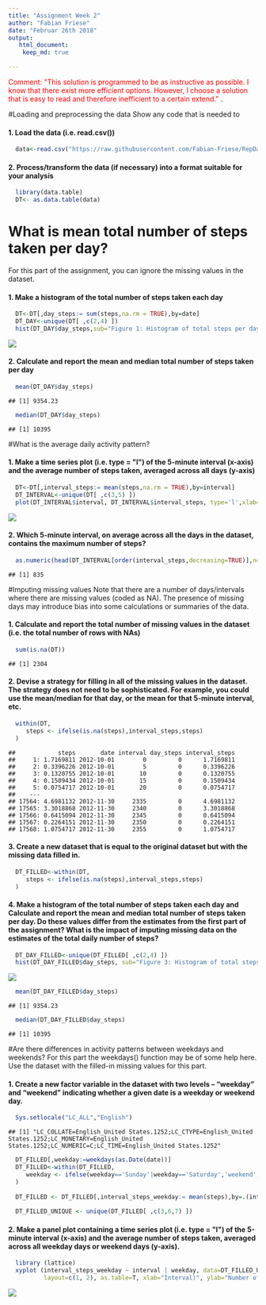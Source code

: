 ```yaml
---
title: "Assignment Week 2"
author: "Fabian Friese"
date: "Februar 26th 2018"
output:
   html_document:
    keep_md: true

---
```

<span style="color:red">
  Comment: "This solution is programmed to be as instructive as possible. I know that there exist more efficient options. However, I choose a solution that is      easy to read and therefore inefficient to a certain extend."
</span>.




#Loading and preprocessing the data
Show any code that is needed to

#### 1. Load the data (i.e. read.csv())

```r
  data<-read.csv("https://raw.githubusercontent.com/Fabian-Friese/RepData_PeerAssessment1/master/activity.csv")
```
#### 2. Process/transform the data (if necessary) into a format suitable for your analysis

```r
  library(data.table)
  DT<- as.data.table(data)
```

# What is mean total number of steps taken per day?
For this part of the assignment, you can ignore the missing values in the dataset.

#### 1. Make a histogram of the total number of steps taken each day

```r
  DT<-DT[,day_steps:= sum(steps,na.rm = TRUE),by=date]
  DT_DAY<-unique(DT[ ,c(2,4) ])
  hist(DT_DAY$day_steps,sub="Figure 1: Histogram of total steps per day (NAs ignored)", main="",xlab="Total steps")
```

![](PA1_template_files/figure-html/unnamed-chunk-3-1.png)<!-- -->

#### 2. Calculate and report the mean and median total number of steps taken per day

```r
  mean(DT_DAY$day_steps)
```

```
## [1] 9354.23
```

```r
  median(DT_DAY$day_steps)
```

```
## [1] 10395
```

#What is the average daily activity pattern?
#### 1. Make a time series plot (i.e. type = "l") of the 5-minute interval (x-axis) and the average number of steps taken, averaged across all days (y-axis)

```r
  DT<-DT[,interval_steps:= mean(steps,na.rm = TRUE),by=interval]
  DT_INTERVAL<-unique(DT[ ,c(3,5) ])
  plot(DT_INTERVAL$interval, DT_INTERVAL$interval_steps, type='l',xlab='Interval' , ylab='Mean steps in interval' ,col='blue', sub="Figure 2: Line chart of mean      steps in interval",lwd=2)
```

![](PA1_template_files/figure-html/unnamed-chunk-5-1.png)<!-- -->

#### 2. Which 5-minute interval, on average across all the days in the dataset, contains the maximum number of steps?

```r
  as.numeric(head(DT_INTERVAL[order(interval_steps,decreasing=TRUE)],n=1)$interval)
```

```
## [1] 835
```

#Imputing missing values
Note that there are a number of days/intervals where there are missing values (coded as NA). The presence of missing days may introduce bias into some calculations or summaries of the data.

#### 1. Calculate and report the total number of missing values in the dataset (i.e. the total number of rows with NAs)

```r
  sum(is.na(DT))
```

```
## [1] 2304
```

#### 2. Devise a strategy for filling in all of the missing values in the dataset. The strategy does not need to be sophisticated. For example, you could use the mean/median for that day, or the mean for that 5-minute interval, etc.

```r
  within(DT,
     steps <- ifelse(is.na(steps),interval_steps,steps)
  )
```

```
##            steps       date interval day_steps interval_steps
##     1: 1.7169811 2012-10-01        0         0      1.7169811
##     2: 0.3396226 2012-10-01        5         0      0.3396226
##     3: 0.1320755 2012-10-01       10         0      0.1320755
##     4: 0.1509434 2012-10-01       15         0      0.1509434
##     5: 0.0754717 2012-10-01       20         0      0.0754717
##    ---                                                       
## 17564: 4.6981132 2012-11-30     2335         0      4.6981132
## 17565: 3.3018868 2012-11-30     2340         0      3.3018868
## 17566: 0.6415094 2012-11-30     2345         0      0.6415094
## 17567: 0.2264151 2012-11-30     2350         0      0.2264151
## 17568: 1.0754717 2012-11-30     2355         0      1.0754717
```

#### 3. Create a new dataset that is equal to the original dataset but with the missing data filled in.

```r
  DT_FILLED<-within(DT,
     steps <- ifelse(is.na(steps),interval_steps,steps)
  )
```

#### 4. Make a histogram of the total number of steps taken each day and Calculate and report the mean and median total number of steps taken per day. Do these values differ from the estimates from the first part of the assignment? What is the impact of imputing missing data on the estimates of the total daily number of steps?

```r
  DT_DAY_FILLED<-unique(DT_FILLED[ ,c(2,4) ])
  hist(DT_DAY_FILLED$day_steps, sub="Figure 3: Histogram of total steps per day (NAs filled)", main="",xlab="Total steps")
```

![](PA1_template_files/figure-html/unnamed-chunk-10-1.png)<!-- -->

```r
  mean(DT_DAY_FILLED$day_steps)
```

```
## [1] 9354.23
```

```r
  median(DT_DAY_FILLED$day_steps)
```

```
## [1] 10395
```



#Are there differences in activity patterns between weekdays and weekends?
For this part the weekdays() function may be of some help here. Use the dataset with the filled-in missing values for this part.

#### 1. Create a new factor variable in the dataset with two levels – “weekday” and “weekend” indicating whether a given date is a weekday or weekend day.

```r
  Sys.setlocale("LC_ALL","English")
```

```
## [1] "LC_COLLATE=English_United States.1252;LC_CTYPE=English_United States.1252;LC_MONETARY=English_United States.1252;LC_NUMERIC=C;LC_TIME=English_United States.1252"
```

```r
  DT_FILLED[,weekday:=weekdays(as.Date(date))]
  DT_FILLED<-within(DT_FILLED,
     weekday <- ifelse(weekday=='Sunday'|weekday=='Saturday','weekend','weekday')
  )
  
  DT_FILLED <- DT_FILLED[,interval_steps_weekday:= mean(steps),by=.(interval,weekday)]
  
  DT_FILLED_UNIQUE <- unique(DT_FILLED[ ,c(3,6,7) ])
```

#### 2. Make a panel plot containing a time series plot (i.e. type = "l") of the 5-minute interval (x-axis) and the average number of steps taken, averaged across all weekday days or weekend days (y-axis).


```r
  library (lattice)
  xyplot (interval_steps_weekday ~ interval | weekday, data=DT_FILLED_UNIQUE, type='l',
          layout=c(1, 2), as.table=T, xlab="Interval)", ylab="Number of steps", sub= "Figure 2: Panel plot of average steps")
```

![](PA1_template_files/figure-html/unnamed-chunk-12-1.png)<!-- -->

